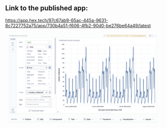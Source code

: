 ## Link to the published app:

https://app.hex.tech/97c67ab9-65ac-445a-9631-8c7227752a75/app/730b4a51-f606-4fb2-90d0-be276be64a49/latest

![Alt text](https://github.com/livanshu/Data_Science_Portfolio/blob/main/Projects/Forecasting%20Hourly%20Traffic%20App%20on%20HEX/app.png)
